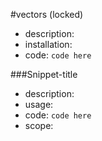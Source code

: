 #vectors (locked)

- description:
- installation:
- code: `
code here
`

###Snippet-title

- description: 
- usage: 
- code: `
code here
`
- scope: 